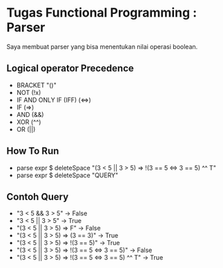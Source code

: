 # Tugas Functional Programming : Parser
Saya membuat parser yang bisa menentukan nilai operasi boolean.

## Logical operator Precedence
- BRACKET "()"
- NOT (!x)
- IF AND ONLY IF (IFF) (<=>) 
- IF (=>)
- AND (&&)
- XOR (^^)
- OR (||)

## How To Run

- parse expr $ deleteSpace  "(3 < 5 || 3 > 5) => !(3 == 5 <=> 3 == 5) ^^ T"
- parse expr $ deleteSpace "QUERY"

## Contoh Query

- "3 < 5 && 3 > 5" -> False
- "3 < 5 || 3 > 5" -> True
- "(3 < 5 || 3 > 5) => F" -> False
- "(3 < 5 || 3 > 5) => (3 == 3)" -> True
- "(3 < 5 || 3 > 5) => !(3 == 5)" -> True
- "(3 < 5 || 3 > 5) => !(3 == 5 <=> 3 == 5)" -> False
- "(3 < 5 || 3 > 5) => !(3 == 5 <=> 3 == 5) ^^ T" -> True